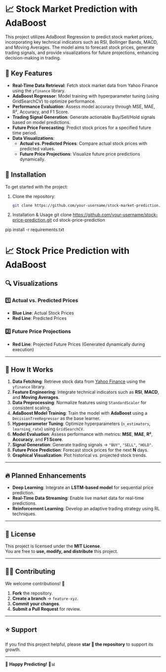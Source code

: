# 📈 Stock Market Prediction with AdaBoost

This project utilizes AdaBoost Regression to predict stock market prices, incorporating key technical indicators such as RSI, Bollinger Bands, MACD, and Moving Averages. The model aims to forecast stock prices, generate trading signals, and provide visualizations for future projections, enhancing decision-making in trading.

## 📌 Key Features

- **Real-Time Data Retrieval**: Fetch stock market data from Yahoo Finance using the `yfinance` library.
- **AdaBoost Regressor**: Model training with hyperparameter tuning (using GridSearchCV) to optimize performance.
- **Performance Evaluation**: Assess model accuracy through MSE, MAE, R², Accuracy, and F1 Score.
- **Trading Signal Generation**: Generate actionable Buy/Sell/Hold signals based on model predictions.
- **Future Price Forecasting**: Predict stock prices for a specified future time period.
- **Data Visualizations**:
  - **Actual vs. Predicted Prices**: Compare actual stock prices with predicted values.
  - **Future Price Projections**: Visualize future price predictions dynamically.

## 🚀 Installation

To get started with the project:

1. Clone the repository:
   ```bash
   git clone https://github.com/your-username/stock-market-prediction.git

2. Installation & Usage
git clone https://github.com/your-username/stock-price-prediction.git
cd stock-price-prediction

pip install -r requirements.txt

# 📈 Stock Price Prediction with AdaBoost

## 🔍 Visualizations

### 1️⃣ Actual vs. Predicted Prices
- **Blue Line**: Actual Stock Prices  
- **Red Line**: Predicted Prices  

### 2️⃣ Future Price Projections
- **Red Line**: Projected Future Prices (Generated dynamically during execution)  

---

## 🧠 How It Works

1. **Data Fetching**: Retrieve stock data from [Yahoo Finance](https://finance.yahoo.com/) using the `yfinance` library.  
2. **Feature Engineering**: Integrate technical indicators such as **RSI**, **MACD**, and **Moving Averages**.  
3. **Data Preprocessing**: Normalize features using `StandardScaler` for consistent scaling.  
4. **AdaBoost Model Training**: Train the model with **AdaBoost** using a `DecisionTreeRegressor` as the base learner.  
5. **Hyperparameter Tuning**: Optimize hyperparameters (`n_estimators`, `learning_rate`) using `GridSearchCV`.  
6. **Model Evaluation**: Assess performance with metrics: **MSE**, **MAE**, **R²**, **Accuracy**, and **F1 Score**.  
7. **Signal Generation**: Generate trading signals → `"BUY"`, `"SELL"`, `"HOLD"`.  
8. **Future Price Prediction**: Forecast stock prices for the next **N** days.  
9. **Graphical Visualization**: Plot historical vs. projected stock trends.  

---

## 🔥 Planned Enhancements
- **Deep Learning**: Integrate an **LSTM-based model** for sequential price prediction.  
- **Real-Time Data Streaming**: Enable live market data for real-time predictions.  
- **Reinforcement Learning**: Develop an adaptive trading strategy using RL techniques.  

---

## 📜 License
This project is licensed under the **MIT License**.  
You are free to **use, modify, and distribute** this project.  

---

## 👨‍💻 Contributing

We welcome contributions! 🚀  

1. **Fork** the repository.  
2. **Create a branch** → `feature-xyz`.  
3. **Commit your changes**.  
4. **Submit a Pull Request** for review.  

---

## ⭐ Support
If you find this project helpful, please **star 🌟 the repository** to support its growth.  

---

🎯 **Happy Predicting!** 🚀📊

